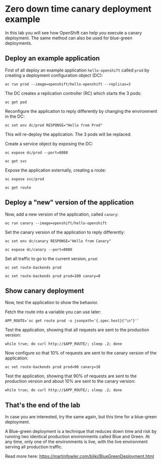 # Zero down time canary deployment example

In this lab you will see how OpenShift can help you execute a canary deployment.  The same method
can also be used for blue-green deployments.

## Deploy an example application

First of all deploy an example application `hello-openshift` called `prod` by creating a deployment configuration object (DC):

```
oc run prod --image=openshift/hello-openshift --replicas=3
```

The DC creates a replication controller (RC) which starts the 3 pods:

```
oc get pod
```

Reconfigure the application to reply differently by changing the environment in the DC:

```
oc set env dc/prod RESPONSE="Hello from Prod"
```

This will re-deploy the application.  The 3 pods will be replaced.  


Create a service object by exposing the DC:

```
oc expose dc/prod --port=8080
```

```
oc get svc
```

Expose the application externally, creating a route:

```
oc expose svc/prod
```

```
oc get route 
```

## Deploy a "new" version of the application

Now, add a new version of the application, called `canary`:

```
oc run canary --image=openshift/hello-openshift
```

Set the canary version of the application to reply differently:

```
oc set env dc/canary RESPONSE="Hello from Canary"
```

```
oc expose dc/canary --port=8080
```

Set all traffic to go to the current version, `prod`:

```
oc set route-backends prod   
```

```
oc set route-backends prod prod=100 canary=0
```

## Show canary deployment

Now, test the application to show the behavior.

Fetch the route into a variable you can use later:

```
APP_ROUTE=`oc get route prod -o jsonpath='{.spec.host}{"\n"}'`
```

Test the application, showing that all requests are sent to the production version:

```
while true; do curl http://$APP_ROUTE/; sleep .2; done
```

Now configure so that 10% of requests are sent to the canary version of the application:

```
oc set route-backends prod prod=90 canary=10
```

Test the application, showing that 90% of requests are sent to the production version and about 10%
are sent to the canary version:

```
while true; do curl http://$APP_ROUTE/; sleep .2; done
```

**That's the end of the lab**
---

In case you are interested, try the same again, but this time for a blue-green deployment. 

A Blue-green deployment is a technique that reduces down time and risk by running two identical
production environments called Blue and Green. At any time, only one of the environments is live,
with the live environment serving all production traffic.  

Read more here: https://martinfowler.com/bliki/BlueGreenDeployment.html 



